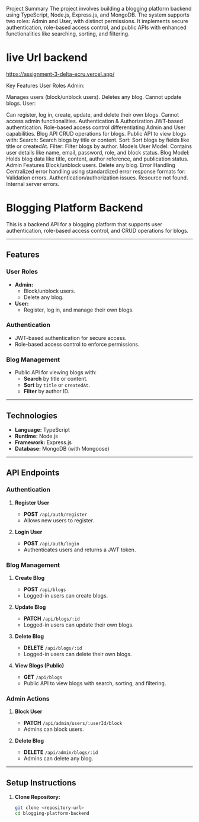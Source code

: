 Project Summary
The project involves building a blogging platform backend using TypeScript, Node.js, Express.js, and MongoDB. The system supports two roles: Admin and User, with distinct permissions. It implements secure authentication, role-based access control, and public APIs with enhanced functionalities like searching, sorting, and filtering.

# live Url backend
https://assignment-3-delta-ecru.vercel.app/


Key Features
User Roles
Admin:

Manages users (block/unblock users).
Deletes any blog.
Cannot update blogs.
User:

Can register, log in, create, update, and delete their own blogs.
Cannot access admin functionalities.
Authentication & Authorization
JWT-based authentication.
Role-based access control differentiating Admin and User capabilities.
Blog API
CRUD operations for blogs.
Public API to view blogs with:
Search: Search blogs by title or content.
Sort: Sort blogs by fields like title or createdAt.
Filter: Filter blogs by author.
Models
User Model:
Contains user details like name, email, password, role, and block status.
Blog Model:
Holds blog data like title, content, author reference, and publication status.
Admin Features
Block/unblock users.
Delete any blog.
Error Handling
Centralized error handling using standardized error response formats for:
Validation errors.
Authentication/authorization issues.
Resource not found.
Internal server errors.


# Blogging Platform Backend

This is a backend API for a blogging platform that supports user authentication, role-based access control, and CRUD operations for blogs.

---

## **Features**

### **User Roles**
- **Admin:**
  - Block/unblock users.
  - Delete any blog.
- **User:**
  - Register, log in, and manage their own blogs.

### **Authentication**
- JWT-based authentication for secure access.
- Role-based access control to enforce permissions.

### **Blog Management**
- Public API for viewing blogs with:
  - **Search** by title or content.
  - **Sort** by `title` or `createdAt`.
  - **Filter** by author ID.

---

## **Technologies**
- **Language:** TypeScript
- **Runtime:** Node.js
- **Framework:** Express.js
- **Database:** MongoDB (with Mongoose)

---

## **API Endpoints**

### **Authentication**
1. **Register User**
   - **POST** `/api/auth/register`
   - Allows new users to register.

2. **Login User**
   - **POST** `/api/auth/login`
   - Authenticates users and returns a JWT token.

### **Blog Management**
1. **Create Blog**
   - **POST** `/api/blogs`
   - Logged-in users can create blogs.

2. **Update Blog**
   - **PATCH** `/api/blogs/:id`
   - Logged-in users can update their own blogs.

3. **Delete Blog**
   - **DELETE** `/api/blogs/:id`
   - Logged-in users can delete their own blogs.

4. **View Blogs (Public)**
   - **GET** `/api/blogs`
   - Public API to view blogs with search, sorting, and filtering.

### **Admin Actions**
1. **Block User**
   - **PATCH** `/api/admin/users/:userId/block`
   - Admins can block users.

2. **Delete Blog**
   - **DELETE** `/api/admin/blogs/:id`
   - Admins can delete any blog.

---

## **Setup Instructions**

1. **Clone Repository:**
   ```bash
   git clone <repository-url>
   cd blogging-platform-backend
